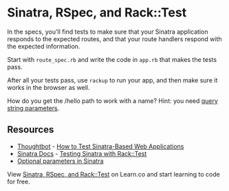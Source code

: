 

# Sinatra, RSpec, and Rack::Test

In the specs, you'll find tests to make sure that your Sinatra application responds to the expected routes, and that your route handlers respond with the expected information.

Start with `route_spec.rb` and write the code in `app.rb` that makes the tests pass.

After all your tests pass, use `rackup` to run your app, and then make sure it works in the browser as well.

How do you get the /hello path to work with a name? Hint: you need [query string parameters](http://en.wikipedia.org/wiki/Query_string).

## Resources
* [Thoughtbot](http://robots.thoughtbot.com/) - [How to Test Sinatra-Based Web Applications](http://robots.thoughtbot.com/how-to-test-sinatra-based-web-services)
* [Sinatra Docs](http://www.sinatrarb.com/) - [Testing Sinatra with Rack::Test](http://www.sinatrarb.com/testing.html)
* [Optional parameters in Sinatra](http://stackoverflow.com/questions/21847105/several-optional-parameters-in-sinatra-route)

<p data-visibility='hidden'>View <a href='https://learn.co/lessons/sinatra-rspec-intro' title='Sinatra, RSpec, and Rack::Test'>Sinatra, RSpec, and Rack::Test</a> on Learn.co and start learning to code for free.</p>
